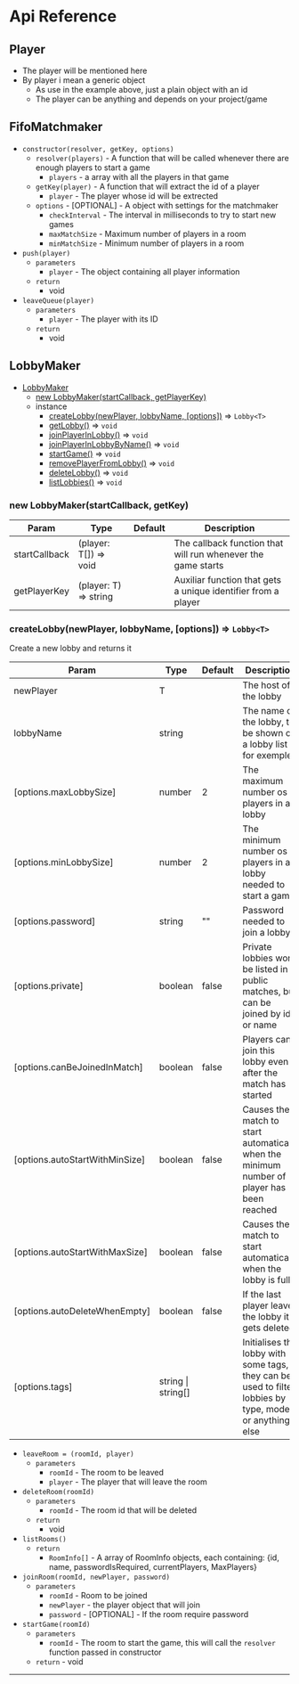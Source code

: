 # Api Reference

## Player

- The player will be mentioned here
- By player i mean a generic object
  - As use in the example above, just a plain object with an id
  - The player can be anything and depends on your project/game

## FifoMatchmaker

- `constructor(resolver, getKey, options)`
  - `resolver(players)` - A function that will be called whenever there are enough players to start a game
    - `players` - a array with all the players in that game
  - `getKey(player)` - A function that will extract the id of a player
    - `player` - The player whose id will be extrected
  - `options` - [OPTIONAL] - A object with settings for the matchmaker
    - `checkInterval` - The interval in milliseconds to try to start new games
    - `maxMatchSize` - Maximum number of players in a room
    - `minMatchSize` - Minimum number of players in a room
- `push(player)`
  - `parameters`
    - `player` - The object containing all player information
  - `return`
    - void
- `leaveQueue(player)`
  - `parameters`
    - `player` - The player with its ID
  - `return`
    - void

## LobbyMaker

- [LobbyMaker](#LobbyMaker)
  - [new LobbyMaker(startCallback, getPlayerKey)](#LobbyMaker+new)
  - instance
    - [createLobby(newPlayer, lobbyName, [options])](#LobbyMaker+createLobby) ⇒ `Lobby<T>`
    - [getLobby()](#LobbyMaker+getLobby) ⇒ `void`
    - [joinPlayerInLobby()](#LobbyMaker+joinPlayerInLobby) ⇒ `void`
    - [joinPlayerInLobbyByName()](#LobbyMaker+joinPlayerInLobbyByName) ⇒ `void`
    - [startGame()](#LobbyMaker+startGame) ⇒ `void`
    - [removePlayerFromLobby()](#LobbyMaker+removePlayerFromLobby) ⇒ `void`
    - [deleteLobby()](#LobbyMaker+deleteLobby) ⇒ `void`
    - [listLobbies()](#LobbyMaker+listLobbies) ⇒ `void`

<a name="LobbyMaker+new" ></a>

### new LobbyMaker(startCallback, getKey)

| Param | Type | Default | Description |
| --- | --- | --- | --- |
| startCallback | (player: T[]) => void | | The callback function that will run whenever the game starts |
| getPlayerKey | (player: T) => string | | Auxiliar function that gets a unique identifier from a player |

<a name="LobbyMaker+new" ></a>

### createLobby(newPlayer, lobbyName, [options]) ⇒ `Lobby<T>`

Create a new lobby and returns it

| Param | Type | Default | Description |
| --- | --- | --- | --- |
| newPlayer | T | | The host of the lobby |
| lobbyName | string | | The name of the lobby, to be shown on a lobby list for exemple |
| [options.maxLobbySize] | number | 2 | The maximum number os players in a lobby |
| [options.minLobbySize] | number | 2 | The minimum number os players in a lobby needed to start a game |
| [options.password] | string | "" | Password needed to join a lobby |
| [options.private] | boolean | false | Private lobbies wont be listed in public matches, but can be joined by id or name |
| [options.canBeJoinedInMatch] | boolean | false | Players can join this lobby even after the match has started |
| [options.autoStartWithMinSize] | boolean | false | Causes the match to start automatically when the minimum number of player has been reached |
| [options.autoStartWithMaxSize] | boolean | false | Causes the match to start automatically when the lobby is full |
| [options.autoDeleteWhenEmpty] | boolean | false | If the last player leaves the lobby it gets deleted |
| [options.tags] | string \| string[] | | Initialises the lobby with some tags, they can be used to filter lobbies by type, mode or anything else |


- `leaveRoom = (roomId, player)`
  - `parameters`
    - `roomId` - The room to be leaved
    - `player` - The player that will leave the room
- `deleteRoom(roomId)`
  - `parameters`
    - `roomId` - The room id that will be deleted
  - `return`
    - void
- `listRooms()`
  - `return`
    - `RoomInfo[]` - A array of RoomInfo objects, each containing: {id, name, passwordIsRequired, currentPlayers, MaxPlayers}
- `joinRoom(roomId, newPlayer, password)`
  - `parameters`
    - `roomId` - Room to be joined
    - `newPlayer` - the player object that will join
    - `password` - [OPTIONAL] - If the room require password
- `startGame(roomId)`
  - `parameters`
    - `roomId` - The room to start the game, this will call the `resolver` function passed in constructor
  - `return` - void

---
